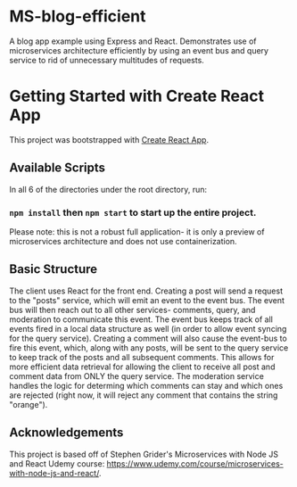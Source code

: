 # MS-blog-efficient
A blog app example using Express and React. Demonstrates use of microservices architecture efficiently by using an event bus and query service to rid of unnecessary multitudes of requests.

# Getting Started with Create React App

This project was bootstrapped with [Create React App](https://github.com/facebook/create-react-app).

## Available Scripts

In all 6 of the directories under the root directory, run:

### `npm install` then `npm start` to start up the entire project.

Please note: this is not a robust full application- it is only a preview of microservices architecture and does not use containerization.

## Basic Structure

The client uses React for the front end. Creating a post will send a request to the "posts" service, which will emit an event to the event bus. The event bus will then reach out to all other services- comments, query, and moderation to communicate this event. The event bus keeps track of all events fired in a local data structure as well (in order to allow event syncing for the query service).
Creating a comment will also cause the event-bus to fire this event, which, along with any posts, will be sent to the query service to keep track of the posts and all subsequent comments. This allows for more efficient data retrieval for allowing the client to receive all post and comment data from ONLY the query service.
The moderation service handles the logic for determing which comments can stay and which ones are rejected (right now, it will reject any comment that contains the string "orange").

## Acknowledgements

This project is based off of Stephen Grider's Microservices with Node JS and React Udemy course: https://www.udemy.com/course/microservices-with-node-js-and-react/.
